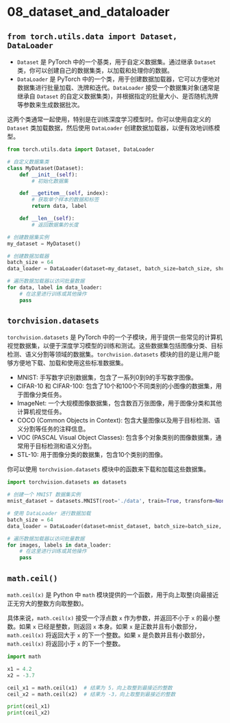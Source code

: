 # 08_dataset_and_dataloader

## `from torch.utils.data import Dataset, DataLoader`

- `Dataset` 是 PyTorch 中的一个基类，用于自定义数据集。通过继承 `Dataset` 类，你可以创建自己的数据集类，以加载和处理你的数据。
- `DataLoader` 是 PyTorch 中的一个类，用于创建数据加载器，它可以方便地对数据集进行批量加载、洗牌和迭代。`DataLoader` 接受一个数据集对象(通常是继承自 `Dataset` 的自定义数据集类)，并根据指定的批量大小、是否随机洗牌等参数来生成数据批次。

这两个类通常一起使用，特别是在训练深度学习模型时。你可以使用自定义的 `Dataset` 类加载数据，然后使用 `DataLoader` 创建数据加载器，以便有效地训练模型。

```python
from torch.utils.data import Dataset, DataLoader

# 自定义数据集类
class MyDataset(Dataset):
    def __init__(self):
        # 初始化数据集

    def __getitem__(self, index):
        # 获取单个样本的数据和标签
        return data, label

    def __len__(self):
        # 返回数据集的长度

# 创建数据集实例
my_dataset = MyDataset()

# 创建数据加载器
batch_size = 64
data_loader = DataLoader(dataset=my_dataset, batch_size=batch_size, shuffle=True)

# 遍历数据加载器以访问批量数据
for data, label in data_loader:
    # 在这里进行训练或其他操作
    pass
```

## `torchvision.datasets`

`torchvision.datasets` 是 PyTorch 中的一个子模块，用于提供一些常见的计算机视觉数据集，以便于深度学习模型的训练和测试。这些数据集包括图像分类、目标检测、语义分割等领域的数据集。`torchvision.datasets` 模块的目的是让用户能够方便地下载、加载和使用这些标准数据集。

- MNIST: 手写数字识别数据集，包含了一系列0到9的手写数字图像。
- CIFAR-10 和 CIFAR-100: 包含了10个和100个不同类别的小图像的数据集，用于图像分类任务。
- ImageNet: 一个大规模图像数据集，包含数百万张图像，用于图像分类和其他计算机视觉任务。
- COCO (Common Objects in Context): 包含大量图像以及用于目标检测、语义分割等任务的注释信息。
- VOC (PASCAL Visual Object Classes): 包含多个对象类别的图像数据集，通常用于目标检测和语义分割。
- STL-10: 用于图像分类的数据集，包含10个类别的图像。

你可以使用 `torchvision.datasets` 模块中的函数来下载和加载这些数据集。

```python
import torchvision.datasets as datasets

# 创建一个 MNIST 数据集实例
mnist_dataset = datasets.MNIST(root='./data', train=True, transform=None, download=True)

# 使用 DataLoader 进行数据加载
batch_size = 64
data_loader = DataLoader(dataset=mnist_dataset, batch_size=batch_size, shuffle=True)

# 遍历数据加载器以访问批量数据
for images, labels in data_loader:
    # 在这里进行训练或其他操作
    pass
```

## `math.ceil()`

`math.ceil(x)` 是 Python 中 `math` 模块提供的一个函数，用于向上取整(向最接近正无穷大的整数方向取整数)。

具体来说，`math.ceil(x)` 接受一个浮点数 `x` 作为参数，并返回不小于 `x` 的最小整数。如果 `x` 已经是整数，则返回 `x` 本身。如果 `x` 是正数并且有小数部分，`math.ceil(x)` 将返回大于 `x` 的下一个整数。如果 `x` 是负数并且有小数部分，`math.ceil(x)` 将返回小于 `x` 的下一个整数。

```python
import math

x1 = 4.2
x2 = -3.7

ceil_x1 = math.ceil(x1)  # 结果为 5，向上取整到最接近的整数
ceil_x2 = math.ceil(x2)  # 结果为 -3，向上取整到最接近的整数

print(ceil_x1)
print(ceil_x2)
```